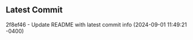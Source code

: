
## Latest Commit
2f8ef46 - Update README with latest commit info (2024-09-01 11:49:21 -0400) <Yunxi-Zhou>
